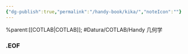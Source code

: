 ```yaml
---
{"dg-publish":true,"permalink":"/handy-book/kika/","noteIcon":""}
---
```


%parent:[[COTLAB\|COTLAB]]; #Datura/COTLAB/Handy 
几何学

### .EOF
